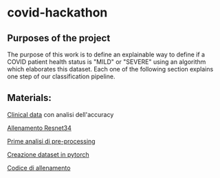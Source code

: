 # covid-hackathon
## Purposes of the project

The purpose of this work is to define an explainable way to define if a COVID patient health status is "MILD" or "SEVERE" using an algorithm which elaborates this dataset. 
Each one of the following section explains one step of our classification pipeline.

## Materials:

[Clinical data](https://github.com/federico1-creator/covid-hackathon/blob/master/1%C2%B0_attempt.ipynb)
con analisi dell'accuracy

[Allenamento Resnet34](https://github.com/federico1-creator/covid-hackathon/blob/master/2%C2%B0_attempt.py)

[Prime analisi di pre-processing](https://github.com/federico1-creator/covid-hackathon/blob/master/pre-processing.ipynb)

[Creazione dataset in pytorch](https://github.com/federico1-creator/covid-hackathon/blob/master/dataset.py)

[Codice di allenamento](https://github.com/federico1-creator/covid-hackathon/blob/master/train.py)
